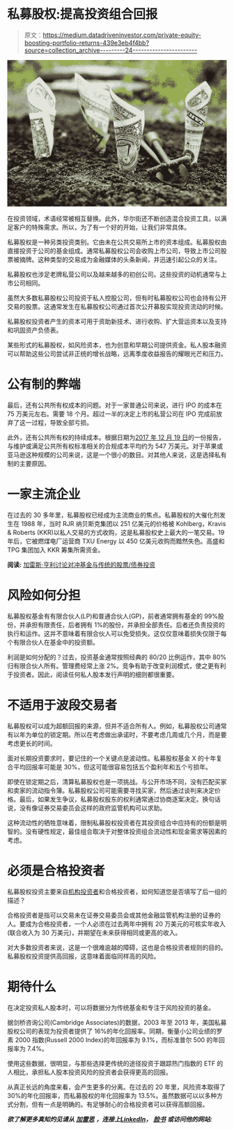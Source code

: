 # 私募股权:提高投资组合回报

> 原文：<https://medium.datadriveninvestor.com/private-equity-boosting-portfolio-returns-439e3eb4f4bb?source=collection_archive---------24----------------------->

![](img/1f1dccc8c8d4ff28e353957465dfa091.png)

在投资领域，术语经常被相互替换。此外，华尔街还不断创造混合投资工具，以满足客户的特殊需求。所以，为了有一个好的开始，让我们非常具体。

私募股权是一种另类投资类别。它由未在公共交易所上市的资本组成。私募股权由直接投资于公司的基金组成。通常私募股权公司会收购上市公司，导致上市公司股票被摘牌。这种类型的交易成为金融媒体的头条新闻，并迅速引起公众的关注。

私募股权也涉足老牌私营公司以及越来越多的初创公司。这些投资的动机通常与上市公司相同。

虽然大多数私募股权公司投资于私人控股公司，但有时私募股权公司也会持有公开交易的股票。这通常发生在私募股权公司通过首次公开募股实现投资流动的时候。

私募股权投资者产生的资本可用于资助新技术、进行收购、扩大营运资本以及支持和巩固资产负债表。

某些形式的私募股权，如风险资本，也为创意和早期公司提供资金。私人股本融资可以帮助这些公司尝试非正统的增长战略，远离季度收益报告的耀眼光芒和压力。

# **公有制的弊端**

最后，还有公共所有权成本的问题。对于一家普通公司来说，进行 IPO 的成本在 75 万美元左右。需要 18 个月。超过一半的决定上市的私营公司在 IPO 完成前放弃了这一过程，导致全部亏损。

此外，还有公共所有权的持续成本。根据日期为[2017 年 12 月 19 日](https://www.ciodive.com/news/compliance-may-cost-companies-millions-but-non-compliance-costs-even-more/513280/)的一份报告，与维护或满足公共所有权标准相关的合规成本平均约为 547 万美元。对于苹果或亚马逊这种规模的公司来说，这是一个很小的数目。对其他人来说，这是选择私有制的主要原因。

# **一家主流企业**

在过去的 30 多年里，私募股权已经成为主流商业的焦点。私募股权的大催化剂发生在 1988 年，当时 RJR 纳贝斯克集团以 251 亿美元的价格被 Kohlberg，Kravis & Roberts (KKR)以私人交易的方式收购，这是私募股权史上最大的一笔交易。19 年后，它被燃煤电厂运营商 TXU Energy 以 450 亿美元收购而黯然失色。高盛和 TPG 集团加入 KKR 筹集所需资金。

**阅读:** [加雷斯·亨利讨论对冲基金与传统的股票/债券投资](https://gazetteday.com/2018/10/gareth-henry-hedge-funds-traditional-equity-bond-investing/)

# **风险如何分担**

私募股权基金有有限合伙人(LP)和普通合伙人(GP)，前者通常拥有基金的 99%股份，并承担有限责任，后者拥有 1%的股份，并承担全部责任。后者还负责投资的执行和运作。这并不意味着有限合伙人可以免受损失。这仅仅意味着损失仅限于每个有限合伙人在基金中的投资额。

利润是如何分配的？过去，投资基金通常按照经典的 80/20 比例运作，其中 80%归有限合伙人所有。管理费经常上涨 2%。竞争有助于改变利润模式，使之更有利于投资者。因此，阅读任何私人股本发行声明的细则都很重要。

# **不适用于波段交易者**

私募股权可以成为超额回报的来源，但并不适合所有人。例如，私募股权公司通常有以年为单位的锁定期。所以在考虑做出承诺时，不要考虑几周或几个月，而是要考虑更长的时间。

面对长期投资要求时，要记住的一个关键点是波动性。私募股权基金 X 的十年复合平均回报率可能是 30%，但这可能很容易包括五个盈利年和五个亏损年。

即使在锁定期之后，清算私募股权也是一项挑战。与公开市场不同，没有匹配买家和卖家的流动指令簿。私募股权公司可能需要寻找买家，然后通过谈判来决定价格。最后，如果发生争议，私募股权股东的权利通常通过协商逐案决定。换句话说，没有像证券交易委员会这样的政府监管机构可以求助。

这种流动性的牺牲意味着，限制私募股权投资者在其投资组合中应持有的份额是明智的。没有硬性规定，最佳组合取决于对整体投资组合流动性和现金需求等因素的考虑。

# **必须是合格投资者**

私募股权投资主要来自[机构投资者](https://www.institutionalinvestor.com/article/b150ydq7lczyn0/gareth-henry)和合格投资者，如何知道您是否填写了后一组的描述？

合格投资者是指可以交易未在证券交易委员会或其他金融监管机构注册的证券的人。要成为合格投资者，一个人必须在过去两年中拥有 20 万美元的可核实年收入(联合收入为 30 万美元)，并期望在未来获得相同或更高的收入。

对大多数投资者来说，这是一个很难逾越的障碍，这也是合格投资者规则的目的。私募股权投资提供高回报，这意味着面临同样高的风险。

# **期待什么**

在决定投资私人股本时，可以将数据分为传统基金和专注于风险投资的基金。

据剑桥咨询公司(Cambridge Associates)的数据，2003 年至 2013 年，美国私募股权公司的表现为投资者提供了 16%的年化回报率。同期，衡量小公司业绩的罗素 2000 指数(Russell 2000 Index)的年回报率为 9.1%，而标准普尔 500 的年回报率为 7.4%。

使用这些数据，很明显，与那些选择更传统的途径投资于跟踪热门指数的 ETF 的人相比，承担私人股本投资风险的投资者会获得更高的回报。

从真正长远的角度来看，会产生更多的分离。在过去的 20 年里，风险资本取得了 30%的年化回报率，而私募股权的年化回报率为 13.5%。虽然数据可以以多种方式分割，但有一点是明确的。有足够耐心的合格投资者可以获得高额回报。

***欲了解更多真知灼见请从*** [***加雷思***](https://en.everybodywiki.com/Gareth_Henry) ***，连接上***[***LinkedIn***](https://www.linkedin.com/in/gareth-henry-a7bba4a4)***，*** [***脸书***](https://en-gb.facebook.com/public/Gareth-Henry) ***或访问他的网站:***